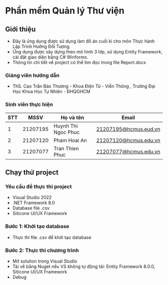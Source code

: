 # Phần mềm Quản lý Thư viện

## Giới thiệu

* Đây là ứng dụng được sử dụng làm đồ án cuối kì cho môn Thực hành Lập Trình Hướng Đối Tượng.
* Ứng dụng được xây dựng theo mô hình 3 lớp, sử dụng Entity Framework, cài đặt giao diện bằng C# Winforms.
* Thông tin chi tiết về project có thể tìm đọc trong file Report.docx

### Giảng viên hướng dẫn

* ThS. Cao Trần Bảo Thương - Khoa Điện Tử - Viễn Thông , Trường Đại Học Khoa Học Tự Nhiên - ĐHQGHCM

### Sinh viên thực hiện

|**STT**|**MSSV**|  **Họ và tên**     |       **Email**      |
|-------|--------|--------------------|----------------------|
|   1   |21207195|Huynh Thi Ngoc Phuc |21207195@hcmus.eud.vn|
|   2   |21207120|Pham Hoai An        |21207120@hcmus.edu.vn|
|   3   |21207077|Tran Thien Phuc     |21207077@hcmus.edu.vn|

## Chạy thử project

### Yêu cầu để thực thi project

* Visual Studio 2022
* .NET Framework 8.0
* Database file .csv
* Siticone UI/UX Framework

### Bước 1: Khởi tạo database

* Thực thi file .csv để khởi tạo database

### Bước 2: Thực thi chương trình

* Mở solution trong Visual Studio
* Tải về bằng Nuget nếu VS không tự động tải: Entity Framework 8.0.0, Siticone UI/UX Framework
* Debug
